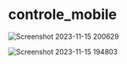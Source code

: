 # controle_mobile

![Screenshot 2023-11-15 200629](https://github.com/Mohjamoutawadii/controle_mobile/assets/130287795/767287b5-76e0-45d4-a5df-f79fe0a128d0)


![Screenshot 2023-11-15 194803](https://github.com/Mohjamoutawadii/controle_mobile/assets/130287795/69b10fce-8801-46bb-93f1-4f1aaad3c752)


